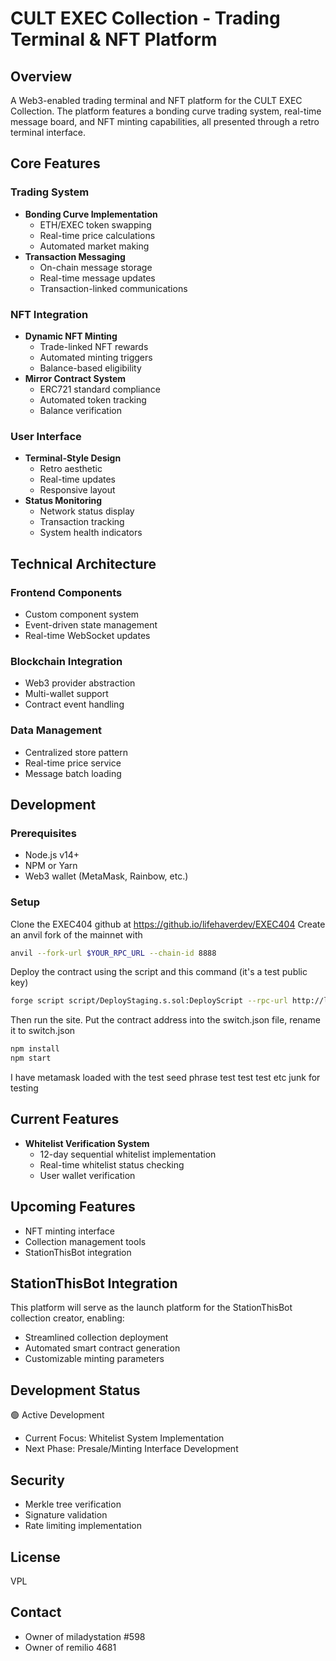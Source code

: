# CULT EXEC Collection - Trading Terminal & NFT Platform

## Overview
A Web3-enabled trading terminal and NFT platform for the CULT EXEC Collection. The platform features a bonding curve trading system, real-time message board, and NFT minting capabilities, all presented through a retro terminal interface.

## Core Features

### Trading System
- **Bonding Curve Implementation**
  - ETH/EXEC token swapping
  - Real-time price calculations
  - Automated market making
- **Transaction Messaging**
  - On-chain message storage
  - Real-time message updates
  - Transaction-linked communications

### NFT Integration
- **Dynamic NFT Minting**
  - Trade-linked NFT rewards
  - Automated minting triggers
  - Balance-based eligibility
- **Mirror Contract System**
  - ERC721 standard compliance
  - Automated token tracking
  - Balance verification

### User Interface
- **Terminal-Style Design**
  - Retro aesthetic
  - Real-time updates
  - Responsive layout
- **Status Monitoring**
  - Network status display
  - Transaction tracking
  - System health indicators

## Technical Architecture

### Frontend Components
- Custom component system
- Event-driven state management
- Real-time WebSocket updates

### Blockchain Integration
- Web3 provider abstraction
- Multi-wallet support
- Contract event handling

### Data Management
- Centralized store pattern
- Real-time price service
- Message batch loading

## Development

### Prerequisites
- Node.js v14+
- NPM or Yarn
- Web3 wallet (MetaMask, Rainbow, etc.)

### Setup

Clone the EXEC404 github at https://github.io/lifehaverdev/EXEC404 
Create an anvil fork of the mainnet with 
```bash
anvil --fork-url $YOUR_RPC_URL --chain-id 8888 
```
Deploy the contract using the script and this command (it's a test public key)
```bash
forge script script/DeployStaging.s.sol:DeployScript --rpc-url http://localhost:8545 --private-key 0xac0974bec39a17e36ba4a6b4d238ff944bacb478cbed5efcae784d7bf4f2ff80 --broadcast
```

Then run the site. Put the contract address into the switch.json file, rename it to switch.json

```bash
npm install
npm start
```

I have metamask loaded with the test seed phrase test test test etc junk for testing


## Current Features
- **Whitelist Verification System**
  - 12-day sequential whitelist implementation
  - Real-time whitelist status checking
  - User wallet verification

## Upcoming Features
- NFT minting interface
- Collection management tools
- StationThisBot integration

## StationThisBot Integration
This platform will serve as the launch platform for the StationThisBot collection creator, enabling:
- Streamlined collection deployment
- Automated smart contract generation
- Customizable minting parameters

## Development Status
🟢 Active Development
- Current Focus: Whitelist System Implementation
- Next Phase: Presale/Minting Interface Development

## Security
- Merkle tree verification
- Signature validation
- Rate limiting implementation

## License
VPL

## Contact
- Owner of miladystation #598
- Owner of remilio 4681